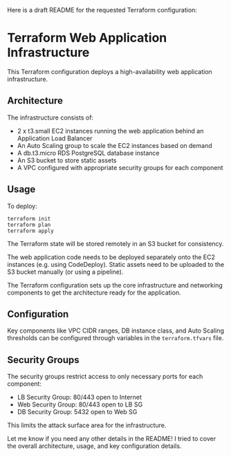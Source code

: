 Here is a draft README for the requested Terraform configuration:

# Terraform Web Application Infrastructure

This Terraform configuration deploys a high-availability web application infrastructure.

## Architecture

The infrastructure consists of:

- 2 x t3.small EC2 instances running the web application behind an Application Load Balancer
- An Auto Scaling group to scale the EC2 instances based on demand
- A db.t3.micro RDS PostgreSQL database instance 
- An S3 bucket to store static assets
- A VPC configured with appropriate security groups for each component

## Usage

To deploy:

```
terraform init
terraform plan
terraform apply
```

The Terraform state will be stored remotely in an S3 bucket for consistency.

The web application code needs to be deployed separately onto the EC2 instances (e.g. using CodeDeploy). Static assets need to be uploaded to the S3 bucket manually (or using a pipeline).

The Terraform configuration sets up the core infrastructure and networking components to get the architecture ready for the application.

## Configuration

Key components like VPC CIDR ranges, DB instance class, and Auto Scaling thresholds can be configured through variables in the `terraform.tfvars` file.

## Security Groups

The security groups restrict access to only necessary ports for each component:

- LB Security Group: 80/443 open to Internet
- Web Security Group: 80/443 open to LB SG
- DB Security Group: 5432 open to Web SG

This limits the attack surface area for the infrastructure.

Let me know if you need any other details in the README! I tried to cover the overall architecture, usage, and key configuration details.